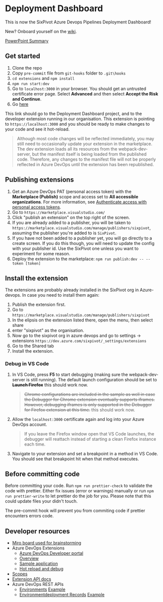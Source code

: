 # Deployment Dashboard

This is now the SixPivot Azure Devops Pipelines Deployment Dashboard!

New? Onboard yourself on the [wiki](https://dev.azure.com/sixpivot/ReleaseDashboard/_wiki/wikis/ReleaseDashboard.wiki/272/Release-Dashboard-Onboarding).

[PowerPoint Summary](https://sixpivot.sharepoint.com/:p:/s/Hackathon2022/EedyW2XmyDFNhTzg3wUubGgBb61nw-DWuuhCcLQNpZ2ciw?e=JZAuec)

## Get started

1. Clone the repo
1. Copy `pre-commit` file from `git-hooks` folder to `.git\hooks`
1. `cd extensions` and `npm install`
1. `npm run start:dev`
1. Go to `localhost:3000` in your browser. You should get an untrusted certificate error page. Select **Advanced** and then select **Accept the Risk and Continue**.
1. Go [here](https://dev.azure.com/sixpivot/ReleaseDashboard/_apps/hub/SixPivot.sixpivot-release-dashboard-dev.deployment-dashboard)

This link should go to the Deployment Dashboard project, and to the developer extension running in our organisation. This extension is pointing to `https://localhost:3000` and you should be ready to make changes to your code and see it hot-reload.

> Although most code changes will be reflected immediately, you may still need to occasionally update your extension in the marketplace. The dev extension loads all its resources from the webpack-dev-server, but the manifest itself is being loaded from the published code. Therefore, any changes to the manifest file will not be properly reflected in Azure DevOps until the extension has been republished.

## Publishing extensions

1. Get an Azure DevOps PAT (personal access token) with the **Marketplace (Publish)** scope and access set to **All accessible organizations**. For more information, see [Authenticate access with personal access tokens](https://docs.microsoft.com/en-us/azure/devops/organizations/accounts/use-personal-access-tokens-to-authenticate).
1. Go to `https://marketplace.visualstudio.com/`
1. Click "publish an extension" on the top right of the screen.
1. If you are already added to a publisher, you will be taken to `https://marketplace.visualstudio.com/manage/publishers/sixpivot`, assuming the publisher you're added to is `SixPivot`.
1. If you have not been added to a publisher yet, you will go directly to a create screen. If you do this though, you will need to update the config with your publisher id. Use the SixPivot one unless you want to experiment for some reason.
1. Deploy the extension to the marketplace: `npm run publish:dev -- --token [token]`

## Install the extension

The extensions are probably already installed in the SixPivot org in Azure-devops. In case you need to install them again:

1. Publish the extension first.
1. Go to `https://marketplace.visualstudio.com/manage/publishers/sixpivot`
1. In the elipsis on the extension listed there, open the menu, then select share
1. enter "sixpivot" as the organisation.
1. Now go to the sixpivot org in azure devops and go to settings -> extensions `https://dev.azure.com/sixpivot/_settings/extensions`
1. Go to the Shared tab
1. Install the extension.

### Debug in VS Code

1. In VS Code, press **F5** to start debugging (making sure the webpack-dev-server is still running). The default launch configuration should be set to ~~**Launch Firefox**~~ this should work now.

    > ~~Chrome configurations are included in the sample as well in case the Debugger for Chrome extension eventually supports iframes. However, debugging iframes is only supported in the Debugger for Firefox extension at this time.~~ this should work now.

1. Allow the `localhost:3000` certificate again and log into your Azure DevOps account.

    > If you leave the Firefox window open that VS Code launches, the debugger will reattach instead of starting a clean Firefox instance each time.

1. Navigate to your extension and set a breakpoint in a method in VS Code. You should see that breakpoint hit when that method executes.

## Before committing code

Before committing your code. Run `npm run prettier-check` to validate the code with prettier. Either fix issues (error or warnings) manually or run `npm run prettier-write` to let prettier do the job for you. Please note that this could update files your didn't touch.

The pre-commit hook will prevent you from commiting code if prettier encounters errors code.

## Developer resources

- [Miro board used for brainstorming](https://miro.com/app/board/uXjVP7LsQgA=/)
- Azure DevOps Extensions
  - [Azure DevOps Developer portal](https://developer.microsoft.com/en-gb/azure-devops/)
  - [Overview](https://learn.microsoft.com/azure/devops/extend/overview?toc=%2Fazure%2Fdevops%2Fmarketplace-extensibility%2Ftoc.json&view=azure-devops&WT.mc_id=DOP-MVP-5001655)
  - [Sample application](https://github.com/microsoft/azure-devops-extension-sample)
  - [Hot reload and debug](https://github.com/microsoft/azure-devops-extension-hot-reload-and-debug)
- [Scopes](https://github.com/MicrosoftDocs/azure-devops-docs/blob/main/docs/integrate/includes/scopes.md)
- [Extension API docs](https://learn.microsoft.com/en-us/javascript/api/azure-devops-extension-api/?WT.mc_id=DOP-MVP-5001655)
- Azure DevOps REST APIs
  - [Environments](https://learn.microsoft.com/rest/api/azure/devops/distributedtask/environments/list?view=azure-devops-rest-6.0&WT.mc_id=DOP-MVP-5001655) [Example](https://dev.azure.com/sixpivot/ReleaseDashboard/_apis/distributedtask/environments/5?api-version=6.0-preview.1)
  - [Environmentdeployment Records](https://learn.microsoft.com/en-us/rest/api/azure/devops/distributedtask/environmentdeployment-records?view=azure-devops-rest-6.0&WT.mc_id=DOP-MVP-5001655) [Example](https://dev.azure.com/sixpivot/ReleaseDashboard/_apis/distributedtask/environments/5/environmentdeploymentrecords?api-version=6.0-preview.1&top=1)

